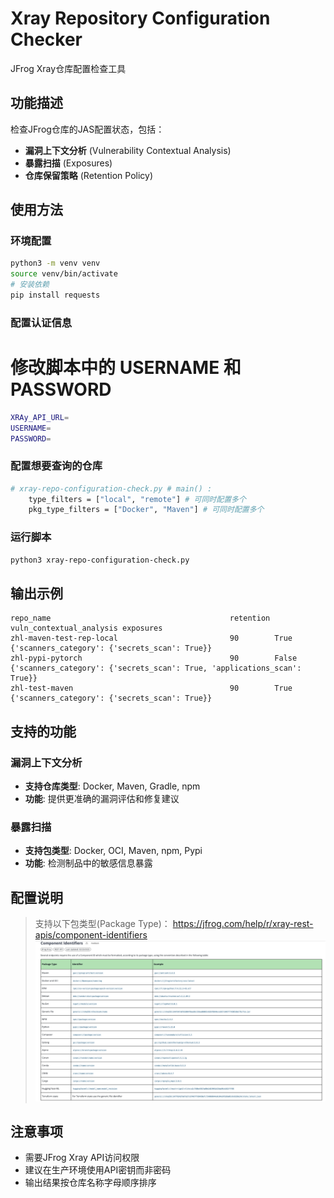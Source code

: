 # Xray Repository Configuration Checker

JFrog Xray仓库配置检查工具

## 功能描述

检查JFrog仓库的JAS配置状态，包括：
- **漏洞上下文分析** (Vulnerability Contextual Analysis)
- **暴露扫描** (Exposures)
- **仓库保留策略** (Retention Policy)

## 使用方法

### 环境配置
```bash
python3 -m venv venv
source venv/bin/activate
# 安装依赖
pip install requests
```

### 配置认证信息
# 修改脚本中的 USERNAME 和 PASSWORD
```sh
XRAy_API_URL=
USERNAME=
PASSWORD=
```

### 配置想要查询的仓库
```sh
# xray-repo-configuration-check.py # main() :
    type_filters = ["local", "remote"] # 可同时配置多个
    pkg_type_filters = ["Docker", "Maven"] # 可同时配置多个
```

### 运行脚本
```bash
python3 xray-repo-configuration-check.py
```

## 输出示例

```
repo_name                                        retention vuln_contextual_analysis exposures    
zhl-maven-test-rep-local                         90        True                     {'scanners_category': {'secrets_scan': True}}
zhl-pypi-pytorch                                 90        False                    {'scanners_category': {'secrets_scan': True, 'applications_scan': True}}
zhl-test-maven                                   90        True                     {'scanners_category': {'secrets_scan': True}}
```

## 支持的功能

### 漏洞上下文分析
- **支持仓库类型**: Docker, Maven, Gradle, npm
- **功能**: 提供更准确的漏洞评估和修复建议

### 暴露扫描
- **支持包类型**: Docker, OCI, Maven, npm, Pypi
- **功能**: 检测制品中的敏感信息暴露

## 配置说明

>支持以下包类型(Package Type)：
https://jfrog.com/help/r/xray-rest-apis/component-identifiers
![如图](./images/3.jpg)

## 注意事项

- 需要JFrog Xray API访问权限
- 建议在生产环境使用API密钥而非密码
- 输出结果按仓库名称字母顺序排序 
